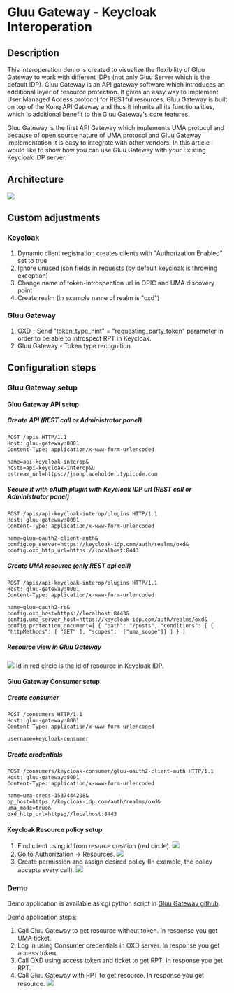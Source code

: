 # Gluu Gateway - Keycloak Interoperation

## Description
This interoperation demo is created to visualize the flexibility of Gluu Gateway to work with different IDPs (not only Gluu Server which is the default 
IDP).
Gluu Gateway is an API gateway software which introduces an additional layer of resource protection. It gives an easy way to implement User Managed 
Access protocol for RESTful resources. Gluu Gateway is built on top of the Kong API Gateway and thus it inherits all its functionalities, which is additional
 benefit to the Gluu Gateway's core features.  
 
 Gluu Gateway is the first API Gateway which implements UMA protocol and because of open source nature of UMA protocol and Gluu Gateway 
 implementation it is easy to integrate with other vendors. In this article I would like to show how you can use Gluu Gateway with your Existing
  Keycloak IDP server.

## Architecture
![](interop.png)
## Custom adjustments
### Keycloak
1. Dynamic client registration creates clients with "Authorization Enabled" set to true
2. Ignore unused json fields in requests (by default keycloak is throwing exception)
3. Change name of token-introspection url in OPIC and UMA discovery point
4. Create realm (in example name of realm is "oxd")

### Gluu Gateway
1. OXD - Send "token_type_hint" = "requesting_party_token" parameter in order to be able to introspect RPT in Keycloak.
2. Gluu Gateway - Token type recognition

## Configuration steps
### Gluu Gateway setup

#### Gluu Gateway API setup
##### Create API (REST call or Administrator panel)
```aidl
POST /apis HTTP/1.1
Host: gluu-gateway:8001
Content-Type: application/x-www-form-urlencoded

name=api-keycloak-interop&
hosts=api-keycloak-interop&u
pstream_url=https://jsonplaceholder.typicode.com
```

##### Secure it with oAuth plugin with Keycloak IDP url (REST call or Administrator panel)
```aidl
POST /apis/api-keycloak-interop/plugins HTTP/1.1
Host: gluu-gateway:8001
Content-Type: application/x-www-form-urlencoded

name=gluu-oauth2-client-auth&
config.op_server=https://keycloak-idp.com/auth/realms/oxd&
config.oxd_http_url=https://localhost:8443
```

##### Create UMA resource (only REST api call)
```aidl
POST /apis/api-keycloak-interop/plugins HTTP/1.1
Host: gluu-gateway:8001
Content-Type: application/x-www-form-urlencoded

name=gluu-oauth2-rs&
config.oxd_host=https://localhost:8443&
config.uma_server_host=https://keycloak-idp.com/auth/realms/oxd&
config.protection_document=[ { "path": "/posts", "conditions": [ { "httpMethods": [ "GET" ], "scopes":  ["uma_scope"]} ] } ]
```

##### Resource view in Gluu Gateway
![](keycloak-GG-resource.png)
Id in red circle is the id of resource in Keycloak IDP.

#### Gluu Gateway Consumer setup
##### Create consumer
```aidl
POST /consumers HTTP/1.1
Host: gluu-gateway:8001
Content-Type: application/x-www-form-urlencoded

username=keycloak-consumer
```

##### Create credentials
```aidl
POST /consumers/keycloak-consumer/gluu-oauth2-client-auth HTTP/1.1
Host: gluu-gateway:8001
Content-Type: application/x-www-form-urlencoded

name=uma-creds-1537444208&
op_host=https://keycloak-idp.com/auth/realms/oxd&
uma_mode=true&
oxd_http_url=https;//localhost:8443
```

#### Keycloak Resource policy setup
1. Find client using id from resurce creation (red circle).
![](keycloak-GG-rp-client.png)
2. Go to Authorization -> Resources.
![](keycloak-GG-resource-config.png)
3. Create permission and assign desired policy (In example, the policy accepts every call).
![](keycloak_grant-policy.png)


### Demo
Demo application is available as cgi python script in [Gluu Gateway github](https://github.com/GluuFederation/gluu-gateway/tree/master/gg-demo).

Demo application steps:
1. Call Gluu Gateway to get resource without token. In response you get UMA ticket.
2. Log in using Consumer credentials in OXD server. In response you get access token.
3. Call OXD using access token and ticket to get RPT. In response you get RPT.
4. Call Gluu Gateway with RPT to get resource. In response you get resource.
![](gg-keycloak-test.png)
